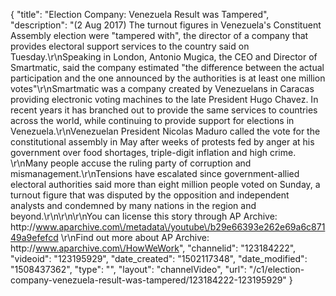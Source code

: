 {
    "title": "Election Company: Venezuela Result was Tampered",
    "description": "(2 Aug 2017) The turnout figures in Venezuela's Constituent Assembly election were \"tampered with\", the director of a company that provides electoral support services to the country said on Tuesday.\r\nSpeaking in London, Antonio Mugica, the CEO and Director of Smartmatic, said the company estimated \"the difference between the actual participation and the one announced by the authorities is at least one million votes\"\r\nSmartmatic was a company created by Venezuelans in Caracas providing electronic voting machines to the late President Hugo Chavez. In recent years it has branched out to provide the same services to countries across the world, while continuing to provide support for elections in Venezuela.\r\nVenezuelan President Nicolas Maduro called the vote for the constitutional assembly in May after weeks of protests fed by anger at his government over food shortages, triple-digit inflation and high crime. \r\nMany people accuse the ruling party of corruption and mismanagement.\r\nTensions have escalated since government-allied electoral authorities said more than eight million people voted on Sunday, a turnout figure that was disputed by the opposition and independent analysts and condemned by many nations in the region and beyond.\r\n\r\n\r\nYou can license this story through AP Archive: http:\/\/www.aparchive.com\/metadata\/youtube\/b29e66393e262e69a6c87149a9efefcd \r\nFind out more about AP Archive: http:\/\/www.aparchive.com\/HowWeWork",
    "channelid": "123184222",
    "videoid": "123195929",
    "date_created": "1502117348",
    "date_modified": "1508437362",
    "type": "",
    "layout": "channelVideo",
    "url": "\/c1\/election-company-venezuela-result-was-tampered\/123184222-123195929"
}